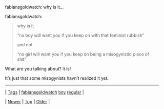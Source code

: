 <!--
title: fabiansgoldwatch
date: 2020-06-28T15:27:00.250Z
tags: fabiansgoldwatch, boy, regular
-->


fabiansgoldwatch: why is it...

<p>fabiansgoldwatch:</p>

<blockquote>
<p>why is it</p>
<p>&ldquo;no boy will want you if you keep on with that feminist rubbish&rdquo;</p>
<p>and not</p>
<p>&ldquo;no girl will want you if you keep on being a misogynistic piece of shit&rdquo;</p>
</blockquote>

<p>What are you talking about? It is!</p>

<p>It&rsquo;s just that some misogynists havn&rsquo;t realized it yet.</p>

<!--BOTTOM-POST-NAVIGATION-->
---

| [Tags](tags.md) | [fabiansgoldwatch](tag-fabiansgoldwatch.md) [boy](tag-boy.md) [regular](tag-regular.md) |

| [Newer](73526503443.md) | [Top](index.md) | [Older](73603916131.md) |